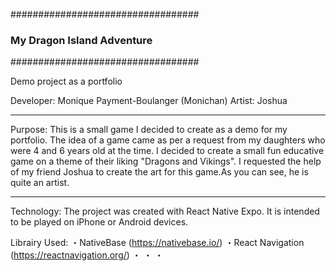 ##################################
### My Dragon Island Adventure ###
##################################

Demo project as a portfolio

Developer: Monique Payment-Boulanger (Monichan)
Artist: Joshua

******************
Purpose: 
This is a small game I decided to create as a demo for my portfolio. The idea of a game came as per a request from my daughters who were 4 and 6 years old at the time. I decided to create a small fun educative game on a theme of their liking "Dragons and Vikings". I requested the help of my friend Joshua to create the art for this game.As you can see, he is quite an artist. 

******************
Technology:
The project was created with React Native Expo. It is intended to be played on iPhone or Android devices.

Librairy Used:
・NativeBase (https://nativebase.io/)
・React Navigation (https://reactnavigation.org/)
・
・
・
